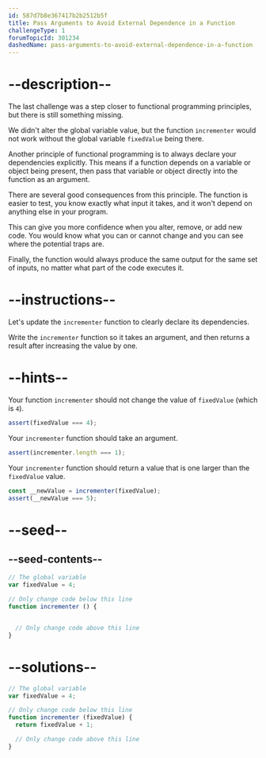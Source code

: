 ```yaml
---
id: 587d7b8e367417b2b2512b5f
title: Pass Arguments to Avoid External Dependence in a Function
challengeType: 1
forumTopicId: 301234
dashedName: pass-arguments-to-avoid-external-dependence-in-a-function
---
```


# --description--

The last challenge was a step closer to functional programming principles, but there is still something missing.

We didn't alter the global variable value, but the function `incrementer` would not work without the global variable `fixedValue` being there.

Another principle of functional programming is to always declare your dependencies explicitly. This means if a function depends on a variable or object being present, then pass that variable or object directly into the function as an argument.

There are several good consequences from this principle. The function is easier to test, you know exactly what input it takes, and it won't depend on anything else in your program.

This can give you more confidence when you alter, remove, or add new code. You would know what you can or cannot change and you can see where the potential traps are.

Finally, the function would always produce the same output for the same set of inputs, no matter what part of the code executes it.

# --instructions--

Let's update the `incrementer` function to clearly declare its dependencies.

Write the `incrementer` function so it takes an argument, and then returns a result after increasing the value by one.

# --hints--

Your function `incrementer` should not change the value of `fixedValue` (which is `4`).

```js
assert(fixedValue === 4);
```

Your `incrementer` function should take an argument.

```js
assert(incrementer.length === 1);
```

Your `incrementer` function should return a value that is one larger than the `fixedValue` value.

```js
const __newValue = incrementer(fixedValue);
assert(__newValue === 5);
```

# --seed--

## --seed-contents--

```js
// The global variable
var fixedValue = 4;

// Only change code below this line
function incrementer () {


  // Only change code above this line
}
```

# --solutions--

```js
// The global variable
var fixedValue = 4;

// Only change code below this line
function incrementer (fixedValue) {
  return fixedValue + 1;

  // Only change code above this line
}

  
```
